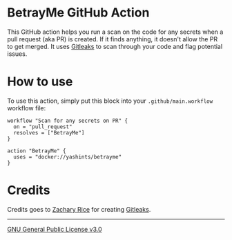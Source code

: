 # BetrayMe GitHub Action

This GitHub action helps you run a scan on the code for any secrets when a pull request (aka PR) is created. If it finds anything, it doesn't allow the PR to get merged. It uses [Gitleaks](https://github.com/zricethezav/gitleaks) to scan through your code and flag potential issues. 

# How to use

To use this action, simply put this block into your `.github/main.workflow` workflow file:

```
workflow "Scan for any secrets on PR" {
  on = "pull_request"
  resolves = ["BetrayMe"]
}

action "BetrayMe" {
  uses = "docker://yashints/betrayme"
}

```

# Credits

Credits goes to [Zachary Rice](https://github.com/zricethezav/gitleaks) for creating [Gitleaks](https://github.com/zricethezav/gitleaks).

----

[GNU General Public License v3.0](LICENSE)